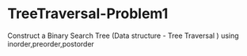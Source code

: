 # TreeTraversal-Problem1
Construct a Binary Search Tree (Data structure - Tree Traversal ) using inorder,preorder,postorder 
